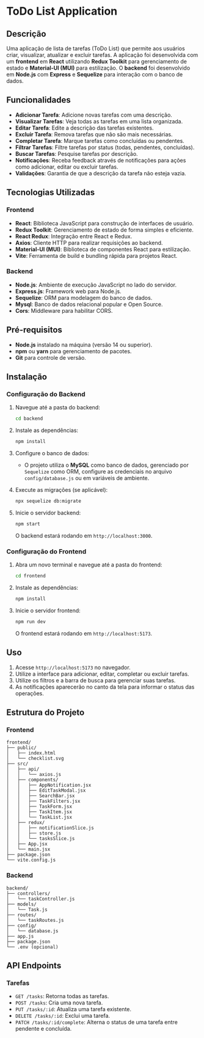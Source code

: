 
# ToDo List Application

## Descrição

Uma aplicação de lista de tarefas (ToDo List) que permite aos usuários criar, visualizar, atualizar e excluir tarefas. A aplicação foi desenvolvida com um **frontend** em **React** utilizando **Redux Toolkit** para gerenciamento de estado e **Material-UI (MUI)** para estilização. O **backend** foi desenvolvido em **Node.js** com **Express** e **Sequelize** para interação com o banco de dados.

## Funcionalidades

- **Adicionar Tarefa**: Adicione novas tarefas com uma descrição.
- **Visualizar Tarefas**: Veja todas as tarefas em uma lista organizada.
- **Editar Tarefa**: Edite a descrição das tarefas existentes.
- **Excluir Tarefa**: Remova tarefas que não são mais necessárias.
- **Completar Tarefa**: Marque tarefas como concluídas ou pendentes.
- **Filtrar Tarefas**: Filtre tarefas por status (todas, pendentes, concluídas).
- **Buscar Tarefas**: Pesquise tarefas por descrição.
- **Notificações**: Receba feedback através de notificações para ações como adicionar, editar ou excluir tarefas.
- **Validações**: Garantia de que a descrição da tarefa não esteja vazia.

## Tecnologias Utilizadas

### Frontend

- **React**: Biblioteca JavaScript para construção de interfaces de usuário.
- **Redux Toolkit**: Gerenciamento de estado de forma simples e eficiente.
- **React Redux**: Integração entre React e Redux.
- **Axios**: Cliente HTTP para realizar requisições ao backend.
- **Material-UI (MUI)**: Biblioteca de componentes React para estilização.
- **Vite**: Ferramenta de build e bundling rápida para projetos React.

### Backend

- **Node.js**: Ambiente de execução JavaScript no lado do servidor.
- **Express.js**: Framework web para Node.js.
- **Sequelize**: ORM para modelagem do banco de dados.
- **Mysql**: Banco de dados relacional popular e Open Source.
- **Cors**: Middleware para habilitar CORS.

## Pré-requisitos

- **Node.js** instalado na máquina (versão 14 ou superior).
- **npm** ou **yarn** para gerenciamento de pacotes.
- **Git** para controle de versão.

## Instalação

### Configuração do Backend

1. Navegue até a pasta do backend:

   ```bash
   cd backend
   ```

2. Instale as dependências:

   ```bash
   npm install
   ```

3. Configure o banco de dados:

   - O projeto utiliza o **MySQL** como banco de dados, gerenciado por `Sequelize` como ORM, configure as credenciais no arquivo `config/database.js` ou em variáveis de ambiente.

4. Execute as migrações (se aplicável):

   ```bash
   npx sequelize db:migrate
   ```

5. Inicie o servidor backend:

   ```bash
   npm start
   ```

   O backend estará rodando em `http://localhost:3000`.

### Configuração do Frontend

1. Abra um novo terminal e navegue até a pasta do frontend:

   ```bash
   cd frontend
   ```

2. Instale as dependências:

   ```bash
   npm install
   ```

3. Inicie o servidor frontend:

   ```bash
   npm run dev
   ```

   O frontend estará rodando em `http://localhost:5173`.

## Uso

1. Acesse `http://localhost:5173` no navegador.
2. Utilize a interface para adicionar, editar, completar ou excluir tarefas.
3. Utilize os filtros e a barra de busca para gerenciar suas tarefas.
4. As notificações aparecerão no canto da tela para informar o status das operações.

## Estrutura do Projeto

### Frontend

```
frontend/
├── public/
│   ├── index.html
│   └── checklist.svg
├── src/
│   ├── api/
│   │   └── axios.js
│   ├── components/
│   │   ├── AppNotification.jsx
│   │   ├── EditTaskModal.jsx
│   │   ├── SearchBar.jsx
│   │   ├── TaskFilters.jsx
│   │   ├── TaskForm.jsx
│   │   ├── TaskItem.jsx
│   │   └── TaskList.jsx
│   ├── redux/
│   │   ├── notificationSlice.js
│   │   ├── store.js
│   │   └── tasksSlice.js
│   ├── App.jsx
│   └── main.jsx
├── package.json
└── vite.config.js
```

### Backend

```
backend/
├── controllers/
│   └── taskController.js
├── models/
│   └── Task.js
├── routes/
│   └── taskRoutes.js
├── config/
│   └── database.js
├── app.js
├── package.json
└── .env (opcional)
```

## API Endpoints

### Tarefas

- `GET /tasks`: Retorna todas as tarefas.
- `POST /tasks`: Cria uma nova tarefa.
- `PUT /tasks/:id`: Atualiza uma tarefa existente.
- `DELETE /tasks/:id`: Exclui uma tarefa.
- `PATCH /tasks/:id/complete`: Alterna o status de uma tarefa entre pendente e concluída.
